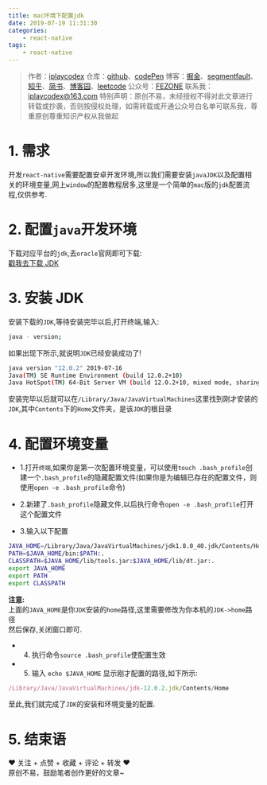 ```yaml
---
title: mac环境下配置jdk
date: 2019-07-19 11:31:30
categories:
    - react-native
tags:
    - react-native
---
```


> 作者：[iplaycodex](http://iplaycodex.com)
> 仓库：[github](https://github.com/iplaycodex)、[codePen](https://codepen.io/iplaycodex)
> 博客：[掘金](https://juejin.im/user/3597257774478359)、[segmentfault](https://segmentfault.com/u/iplaycodex)、[知乎](https://www.zhihu.com/people/CallMeAllenLliu)、[简书](https://www.jianshu.com/u/9cd27f169c7e)、[博客园](https://www.cnblogs.com/)、[leetcode](https://leetcode-cn.com/u/iplaycodex/)
> 公众号：[FEZONE](http://iplaycodex.com)
> 联系我：[iplaycodex@163.com](iplaycodex@163.com)
> 特别声明：原创不易，未经授权不得对此文章进行转载或抄袭，否则按侵权处理，如需转载或开通公众号白名单可联系我，尊重原创尊重知识产权从我做起

# 1. 需求

开发`react-native`需要配置安卓开发环境,所以我们需要安装`javaJDK`以及配置相关的环境变量,网上`window`的配置教程居多,这里是一个简单的`mac`版的`jdk`配置流程,仅供参考.

# 2. 配置`java`开发环境

下载对应平台的`jdk`,去`oracle`官网即可下载:<br/>
[戳我去下载 JDK](http://www.oracle.com/technetwork/java/javase/downloads/jdk8-downloads-2133151.html)

# 3. 安装 JDK

安装下载的`JDK`,等待安装完毕以后,打开终端,输入:

```bash
java - version;
```

如果出现下所示,就说明`JDK`已经安装成功了!

```bash
java version "12.0.2" 2019-07-16
Java(TM) SE Runtime Environment (build 12.0.2+10)
Java HotSpot(TM) 64-Bit Server VM (build 12.0.2+10, mixed mode, sharing)
```

安装完毕以后就可以在`/Library/Java/JavaVirtualMachines`这里找到刚才安装的`JDK`,其中`Contents`下的`Home`文件夹，是该`JDK`的根目录

<!--more-->

# 4. 配置环境变量

-   1.打开`终端`,如果你是第一次配置环境变量，可以使用`touch .bash_profile`创建一个`.bash_profile`的隐藏配置文件(如果你是为编辑已存在的配置文件，则使用`open -e .bash_profile`命令)

-   2.新建了`.bash_profile`隐藏文件,以后执行命令`open -e .bash_profile`打开这个配置文件

-   3.输入以下配置

```bash
JAVA_HOME=/Library/Java/JavaVirtualMachines/jdk1.8.0_40.jdk/Contents/Home
PATH=$JAVA_HOME/bin:$PATH:.
CLASSPATH=$JAVA_HOME/lib/tools.jar:$JAVA_HOME/lib/dt.jar:.
export JAVA_HOME
export PATH
export CLASSPATH
```

**注意:**<br/>
上面的`JAVA_HOME`是你`JDK`安装的`home`路径,这里需要修改为你本机的`JDK->home`路径<br/>
然后保存,关闭窗口即可.

-   4. 执行命令`source .bash_profile`使配置生效

-   5. 输入 `echo $JAVA_HOME` 显示刚才配置的路径,如下所示:

```javascript
/Library/Java/JavaVirtualMachines/jdk-12.0.2.jdk/Contents/Home
```

至此,我们就完成了`JDK`的安装和环境变量的配置.

# 5. 结束语

❤️ 关注 + 点赞 + 收藏 + 评论 + 转发 ❤️ <br/>原创不易，鼓励笔者创作更好的文章~

<link rel="stylesheet" href="https://unpkg.com/gitalk/dist/gitalk.css">
<script src="https://unpkg.com/gitalk@latest/dist/gitalk.min.js"></script>

<div id="gitalk-container"></div>     
<script type="text/javascript">
    var gitalk = new Gitalk({
    // gitalk的主要参数
      clientID: `e4890482436f9cd96039`,
      clientSecret: `0425bf39d0c5cdedf4ae60a72fbd7a3d58d7d99e`,
      repo: `codeCheeseIssues`,
      owner: 'wawsc5354524',
      admin: ['wawsc5354524'],
      id: 'react-native-m9k',
        });
      gitalk.render('gitalk-container');
</script>
